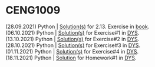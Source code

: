 # CENG1009

(28.09.2021) Python | [Solution(s)](https://github.com/younver/CENG1009/blob/main/expression_solver.py) for 2.13. Exercise in [book](https://runestone.academy/runestone/books/published/thinkcspy/SimplePythonData/Exercises.html). <br>
(06.10.2021) Python | [Solution(s)](https://github.com/younver/CENG1009/blob/main/06102021.py) for Exercise#1 in [DYS](https://dys.mu.edu.tr/course/view.php?id=19418#section-2). <br>
(13.10.2021) Python | [Solution(s)](https://github.com/younver/CENG1009/blob/main/13102021.py) for Exercise#2 in [DYS](https://dys.mu.edu.tr/course/view.php?id=19418#section-3). <br>
(28.10.2021) Python | [Solution(s)](https://github.com/younver/CENG1009/tree/main/exercise_3) for Exercise#3 in [DYS](https://dys.mu.edu.tr/course/view.php?id=19418#section-5).<br>
(01.11.2021) Python | [Solution(s)](https://github.com/younver/CENG1009/tree/main/exercise_4) for Exercise#4 in [DYS](https://dys.mu.edu.tr/course/view.php?id=19418#section-6).<br>
(18.11.2021) Python | [Solution](https://github.com/younver/CENG1009/tree/main/homework1.py) for Homework#1 in [DYS](https://dys.mu.edu.tr/course/view.php?id=19418).<br>
